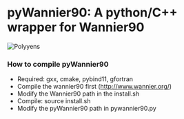 # pyWannier90: A python/C++ wrapper for Wannier90 

![Polyyens](https://github.com/hungpham2017/pyWannier90/blob/master/doc/Polyyens.png) <!-- .element height="20%" width="20%" -->

### How to compile pyWannier90
 - Required: gxx, cmake, pybind11, gfortran
 - Compile the wannier90 first (http://www.wannier.org/)
 - Modify the Wannier90 path in the install.sh
 - Compile: source install.sh
 - Modify the pyWannier90 path in pywannier90.py